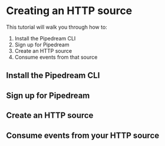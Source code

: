 # Creating an HTTP source

This tutorial will walk you through how to:

1. Install the Pipedream CLI
2. Sign up for Pipedream
3. Create an HTTP source
4. Consume events from that source

## Install the Pipedream CLI

## Sign up for Pipedream

## Create an HTTP source

## Consume events from your HTTP source
